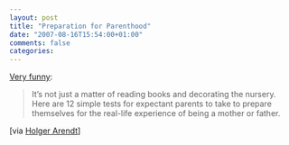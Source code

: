```yaml
---
layout: post
title: "Preparation for Parenthood"
date: "2007-08-16T15:54:00+01:00"
comments: false
categories: 
---
```


<p><a href="http://www.stanford.edu/~bfenton/parenting.html">Very funny</a>:</p>

<blockquote>
<p>It&#8217;s not just a matter of reading books and decorating the nursery. Here are 12 simple tests for expectant parents to take to prepare themselves for the real-life experience of being a mother or father.</p>
</blockquote>

<p>[via <a href="http://www.holgerarendt.de/uncommented/#2759">Holger Arendt</a>]</p>


